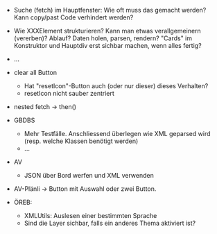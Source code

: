 - Suche (fetch) im Hauptfenster: Wie oft muss das gemacht werden? Kann copy/past Code verhindert werden?
- Wie XXXElement strukturieren? Kann man etwas verallgemeinern (vererben)? Ablauf? Daten holen, parsen, rendern? "Cards" im Konstruktor und Hauptdiv erst sichbar machen, wenn alles fertig?
- ...
- clear all Button
  * Hat "resetIcon"-Button auch (oder nur dieser) dieses Verhalten?
  * resetIcon nicht sauber zentriert
- nested fetch -> then()



- GBDBS
  * Mehr Testfälle. Anschliessend überlegen wie XML geparsed wird (resp. welche Klassen benötigt werden)
  * ...
- AV
  * JSON über Bord werfen und XML verwenden

- AV-Plänli -> Button mit Auswahl oder zwei Button.

- ÖREB:
  * XMLUtils: Auslesen einer bestimmten Sprache
  * Sind die Layer sichbar, falls ein anderes Thema aktiviert ist?

